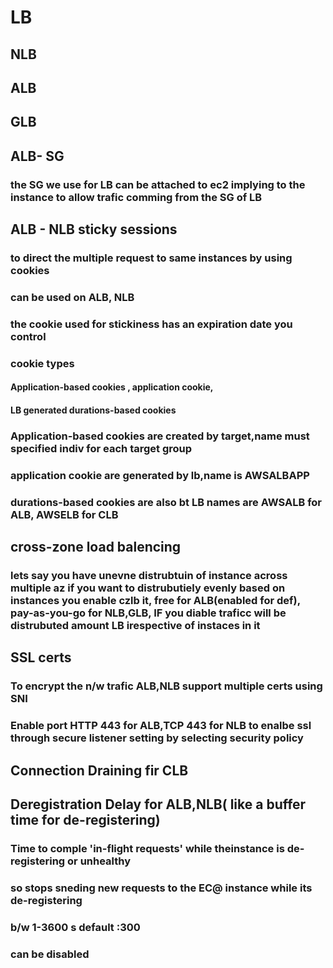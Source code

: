 # LB

## NLB
## ALB
## GLB














## ALB- SG

### the SG we use for LB can be attached to ec2 implying to the instance to allow trafic comming from the SG of LB 


## ALB - NLB sticky sessions

### to direct the multiple request to same instances by using cookies

### can be used on ALB, NLB

### the cookie used for stickiness has an expiration date you control

### cookie types  

#### Application-based cookies , application cookie, 
#### LB generated  durations-based cookies

### Application-based cookies are created by target,name must specified indiv for each target group

### application cookie are generated by lb,name is AWSALBAPP

### durations-based cookies are also bt LB names are AWSALB for ALB, AWSELB for  CLB


## cross-zone load balencing

### lets say you have unevne distrubtuin of instance across multiple az if you want to distrubutiely evenly based on instances you enable czlb it, free for ALB(enabled for def), pay-as-you-go for NLB,GLB, IF you diable traficc will be distrubuted amount LB irespective of instaces in it 


## SSL certs

### To encrypt the n/w trafic ALB,NLB support multiple certs using SNI 

### Enable port HTTP 443 for ALB,TCP 443 for NLB to enalbe ssl through secure listener setting by selecting security policy


## Connection Draining fir CLB

## Deregistration Delay for ALB,NLB( like a buffer time for de-registering)

### Time to comple 'in-flight requests' while theinstance is de-registering or unhealthy

### so stops sneding new requests to the EC@ instance while its de-registering

### b/w 1-3600 s default :300

### can be disabled
